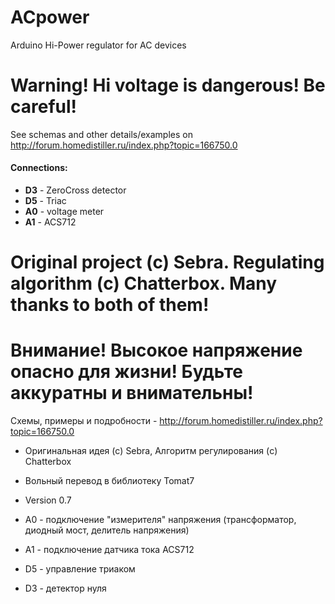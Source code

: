# ACpower
Arduino Hi-Power regulator for AC devices

__Warning! Hi voltage is dangerous! Be careful!__
=================================================

See schemas and other details/examples on http://forum.homedistiller.ru/index.php?topic=166750.0
#### Connections:
* **D3** - ZeroCross detector 
* **D5** - Triac
* **A0** - voltage meter 
* **A1** - ACS712

Original project (c) Sebra. Regulating algorithm (c) Chatterbox. Many thanks to both of them!
=============================================================================================

__Внимание! Высокое напряжение опасно для жизни!__
__Будьте аккуратны и внимательны!__
====================================================================================

Схемы, примеры и подробности - http://forum.homedistiller.ru/index.php?topic=166750.0

* Оригинальная идея (c) Sebra, Алгоритм регулирования (c) Chatterbox
* Вольный перевод в библиотеку Tomat7
* Version 0.7
  
* A0 - подключение "измерителя" напряжения (трансформатор, диодный мост, делитель напряжения)
* A1 - подключение датчика тока ACS712
* D5 - управление триаком
* D3 - детектор нуля

